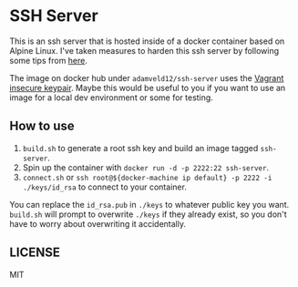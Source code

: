 # SSH Server

This is an ssh server that is hosted inside of a docker container based on Alpine Linux. I've taken measures to harden this ssh server by following some tips from [here](http://www.cyberciti.biz/tips/linux-unix-bsd-openssh-server-best-practices.html).

The image on docker hub under `adamveld12/ssh-server` uses the [Vagrant insecure keypair](https://github.com/mitchellh/vagrant/tree/master/keys). Maybe this would be useful to you  if you want to use an image for a local dev environment or some for testing.


## How to use

1. `build.sh` to generate a root ssh key and build an image tagged `ssh-server`. 
2. Spin up the container with `docker run -d -p 2222:22 ssh-server`.
3. `connect.sh` or `ssh root@${docker-machine ip default} -p 2222 -i ./keys/id_rsa` to connect to your container.

You can replace the `id_rsa.pub` in `./keys` to whatever public key you want. `build.sh` will prompt to overwrite `./keys` if they already exist, so you don't have to worry about overwriting it accidentally.


## LICENSE

MIT

